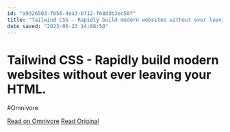 ```yaml
---
id: "a9326503-fb56-4ea3-b712-f68d3b3ec50f"
title: "Tailwind CSS - Rapidly build modern websites without ever leaving your HTML."
date_saved: "2023-05-23 14:08:50"
---
```


# Tailwind CSS - Rapidly build modern websites without ever leaving your HTML.
#Omnivore

[Read on Omnivore](https://omnivore.app/me/tailwind-css-rapidly-build-modern-websites-without-ever-leaving--18848ba0602)
[Read Original](https://tailwindcss.com)

